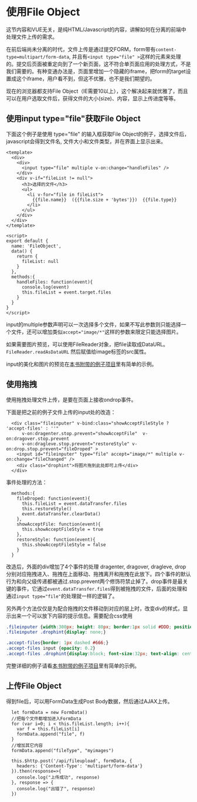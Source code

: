 # 使用File Object


这节内容和VUE无关，是纯HTML/Javascript的内容，讲解如何在分离的前端中处理文件上传的需求。 

在前后端尚未分离的时代，文件上传是通过提交FORM，form带有`content-type=multipart/form-data`, 并且有`<input type="file" >`这样的元素来处理的。提交后页面被重定向到了一个新页面，这不符合单页面应用的处理方式，不是我们需要的。有种变通办法是，页面里增加一个隐藏的iframe，把form的target设置成这个iframe，用户看不到，但这不优雅，也不是我们期望的。

现在的浏览器都支持File Object（IE需要10以上），这个解决起来就优雅了，而且可以在用户选取文件后，获得文件的大小(size)、内容，显示上传进度等等。

## 使用input type="file"获取File Object

下面这个例子是使用 type="file" 的输入框获取File Object的例子，选择文件后，javascript会得到文件名, 文件大小和文件类型，并在界面上显示出来。

```vue
<template>
  <div>
    <div>
      <input type="file" multiple v-on:change="handleFiles" />
    </div>
    <div v-if="fileList != null">
      <h3>选择的文件</h3>
      <ul>
        <li v-for="file in fileList">
          {{file.name}}  ({{file.size + 'bytes'}})  {{file.type}}
        </li>
      </ul>
    </div>
  </div>
</template>

<script>
export default {
  name: 'FileObject',
  data() {
    return {
      fileList: null
    }
  },
  methods:{
    handleFiles: function(event){
      console.log(event)
      this.fileList = event.target.files
    }
  }
}
</script>
```

input的multiple参数声明可以一次选择多个文件，如果不写此参数则只能选择一个文件，还可以增加类似`accept="image/*"`这样的参数来限定只能选择图片。

如果需要图片预览，可以使用FileReader对象，把file读取成DataURL。 `FileReader.readAsDataURL` 然后赋值给image标签的src属性。

input的美化和图片的预览在[本书附带的例子项目](../sample-project)里有简单的示例。

## 使用拖拽

使用拖拽处理文件上传，是要在页面上接收ondrop事件。

下面是把之前的例子文件上传的input处的改造：

```vue
  <div class="fileinputer" v-bind:class="showAcceptFileStyle ? 'accept-files' : ''"
      v-on:dragenter.stop.prevent="showAcceptFile"  v-on:dragover.stop.prevent  
      v-on:dragleve.stop.prevent="restoreStyle" v-on:drop.stop.prevent="fileDroped" >
    <input id="fileinputer" type="file" accept="image/*" multiple v-on:change="fileChanged" />
    <div class="drophint">将图片拖到此处即可上传</div>
  </div>
```

事件处理的方法：

```vue
  methods:{
    fileDroped: function(event){
      this.fileList = event.dataTransfer.files
      this.restoreStyle()
      event.dataTransfer.clearData() 
    },
    showAcceptFile: function(event){
      this.showAcceptFileStyle = true
    },
    restoreStyle: function(event){
      this.showAcceptFileStyle = false
    }
  }
```
改造后，外面的div增加了4个事件的处理 dragenter, dragover, dragleve, drop分别对应拖拽进入、拖拽在上面移动、拖拽离开和拖拽在此放下。四个事件的默认行为和向父级传递都被通过.stop.prevent两个修饰符禁止掉了。drop事件是最关键的事件，它通过`event.dataTransfer.files`得到被拖拽的文件，后面的处理和通过`input type="file"`的处理就一样的逻辑了。

另外两个方法仅仅是为配合拖拽的文件移动到对应的层上时，改变div的样式，显示出来一个可以放下内容的提示信息。需要配合css使用

```css
.fileinputer {width:300px; height: 80px; border:1px solid #DDD; position: relative;}
.fileinputer .drophint{display: none;}

.accept-files{border: 1px dashed #666;}
.accept-files input {opacity: 0.2}
.accept-files .drophint{display:block; font-size:32px; text-align: center; line-height: 80px; background-color: #666; color:#FFF; position: absolute; left: 0px; top:0px; width:100%; height:100%; z-index:20;}
```

完整详细的例子请看[本书附带的例子项目](../sample-project)里有简单的示例。

## 上传File Object

得到file后，可以用FormData生成Post Body数据，然后通过AJAX上传。

```vue
  let formData = new FormData()
  //把每个文件都增加进入FormData
  for (var i=0; i < this.fileList.length; i++){
    var f = this.fileList[i]
    formData.append("file", f)
  }
  //增加其它内容
  formData.append("fileType", "myimages")
  
  this.$http.post('/api/fileupload', formData, {
    headers: {'Content-Type': 'multipart/form-data'}
  }).then(response=>{
    console.log("上传成功", response)
  }, response => {
    console.log("出错了", response)
  })

```
